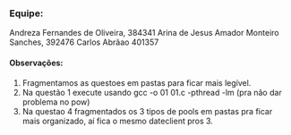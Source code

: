 ### Equipe:
Andreza Fernandes de Oliveira, 384341
Arina de Jesus Amador Monteiro Sanches, 392476
Carlos Abrãao 401357


#### Observações:

1. Fragmentamos as questoes em pastas para ficar mais legível.
2. Na questão 1 execute usando gcc -o 01 01.c -pthread -lm (pra não dar problema no pow)
3. Na questao 4 fragmentados os 3 tipos de pools em pastas pra ficar mais organizado, aí fica o mesmo dateclient pros 3.